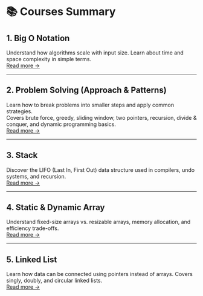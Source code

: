# 📚 Courses Summary

## 1. Big O Notation
Understand how algorithms scale with input size. Learn about time and space complexity in simple terms.  
[Read more →](/Courses/BigONotation/)

---

## 2. Problem Solving (Approach & Patterns)
Learn how to break problems into smaller steps and apply common strategies.  
Covers brute force, greedy, sliding window, two pointers, recursion, divide & conquer, and dynamic programming basics.  
[Read more →](/Courses/ProblemSolving/)

---

## 3. Stack
Discover the LIFO (Last In, First Out) data structure used in compilers, undo systems, and recursion.  
[Read more →](/Courses/Stack/)

---

## 4. Static & Dynamic Array
Understand fixed-size arrays vs. resizable arrays, memory allocation, and efficiency trade-offs.  
[Read more →](/Courses/Static&DynamicArray/)

---

## 5. Linked List
Learn how data can be connected using pointers instead of arrays. Covers singly, doubly, and circular linked lists.  
[Read more →](/Courses/LinkedList/)
